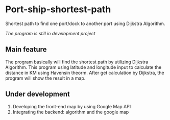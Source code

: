 # Port-ship-shortest-path
Shortest path to find one port/dock to another port using Dijkstra Algorithm.

*The program is still in development project*

## Main feature
The program basically will find the shortest path by utilizing Dijkstra Algorithm. This program using latitude and longitude input to
calculate the distance in KM using Havensin theorm. After get calculation by Dijkstra, the program will show the result in a map.

## Under development
  1. Developing the front-end map by using Google Map API 
  2. Integrating the backend: algorithm and the google map
  
 

